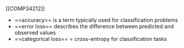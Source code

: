 [[COMP34212]]

- ==accuracy== is a term typically used for classification problems
- ==error loss== describes the difference between predicted and observed values
- ==categorical loss== = cross-entropy for classification tasks